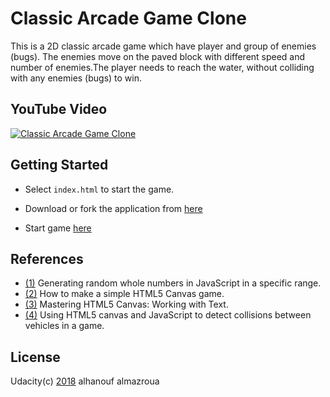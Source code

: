 # Classic Arcade Game Clone
This is a 2D classic arcade game which have player and 
 group of enemies (bugs).
The enemies move on the paved block with different speed and number of enemies.The player needs to reach the water, without colliding with any enemies (bugs) to win.

## YouTube Video
[![Classic Arcade Game Clone](http://img.youtube.com/vi/YOUTUBE_VIDEO_ID_HERE/0.jpg)](https://www.youtube.com/watch?v=kaifTslArtY)

## Getting Started 
- Select ```index.html``` to start the game.
- Download or fork the application from [here]()

- Start game [here]()
## References
-  [ (1)](https://stackoverflow.com/questions/1527803/generating-random-whole-numbers-in-javascript-in-a-specific-range) Generating random whole numbers in JavaScript in a specific range.
- [ (2)](http://www.lostdecadegames.com/how-to-make-a-simple-html5-canvas-game/) How to make a simple HTML5 Canvas game. 
-  [(3)](https://www.youtube.com/watch?v=NcdrPUl-mZQ) Mastering HTML5 Canvas: Working with Text.
- [(4)](https://msdn.microsoft.com/en-us/library/gg589497(v=vs.85).aspx) Using HTML5 canvas and JavaScript to detect collisions between vehicles in a game. 


## License
Udacity(c) [2018]() alhanouf almazroua 
